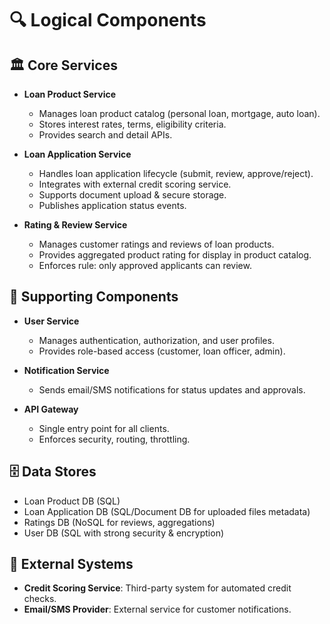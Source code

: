 # 🔍 Logical Components

## 🏛 Core Services

- **Loan Product Service**
    - Manages loan product catalog (personal loan, mortgage, auto loan).
    - Stores interest rates, terms, eligibility criteria.
    - Provides search and detail APIs.

- **Loan Application Service**
    - Handles loan application lifecycle (submit, review, approve/reject).
    - Integrates with external credit scoring service.
    - Supports document upload & secure storage.
    - Publishes application status events.

- **Rating & Review Service**
    - Manages customer ratings and reviews of loan products.
    - Provides aggregated product rating for display in product catalog.
    - Enforces rule: only approved applicants can review.

## 🧩 Supporting Components

- **User Service**
    - Manages authentication, authorization, and user profiles.
    - Provides role-based access (customer, loan officer, admin).

- **Notification Service**
    - Sends email/SMS notifications for status updates and approvals.

- **API Gateway**
    - Single entry point for all clients.
    - Enforces security, routing, throttling.

## 🗄 Data Stores

- Loan Product DB (SQL)
- Loan Application DB (SQL/Document DB for uploaded files metadata)
- Ratings DB (NoSQL for reviews, aggregations)
- User DB (SQL with strong security & encryption)

## 🔄 External Systems

- **Credit Scoring Service**: Third-party system for automated credit checks.
- **Email/SMS Provider**: External service for customer notifications.
